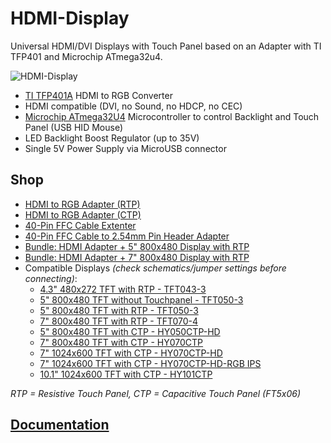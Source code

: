 # HDMI-Display
Universal HDMI/DVI Displays with Touch Panel based on an Adapter with TI TFP401 and Microchip ATmega32u4.

![HDMI-Display](https://github.com/watterott/HDMI-Display/raw/master/hardware/HDMI-Display_v12.jpg)

* [TI TFP401A](http://www.ti.com/product/TFP401A) HDMI to RGB Converter
* HDMI compatible (DVI, no Sound, no HDCP, no CEC)
* [Microchip ATmega32U4](http://www.microchip.com/wwwproducts/en/ATMEGA32U4) Microcontroller to control Backlight and Touch Panel (USB HID Mouse)
* LED Backlight Boost Regulator (up to 35V)
* Single 5V Power Supply via MicroUSB connector


## Shop
* [HDMI to RGB Adapter (RTP)](http://www.watterott.com/en/HDMI-RGB-adapter-with-ATmega32U4-touch-controller)
* [HDMI to RGB Adapter (CTP)](http://www.watterott.com/en/HDMI-RGB-adapter-CTP)
* [40-Pin FFC Cable Extenter](http://www.watterott.com/en/40-Pin-FFC-extenter)
* [40-Pin FFC Cable to 2.54mm Pin Header Adapter](http://www.watterott.com/en/GPIO-Adapter-for-the-RPi-Display-BPlus)
* [Bundle: HDMI Adapter + 5" 800x480 Display with RTP](http://www.watterott.com/en/5-800x480-HDMI-Display-with-resistive-touch)
* [Bundle: HDMI Adapter + 7" 800x480 Display with RTP](http://www.watterott.com/en/7-800x480-HDMI-Display-with-resistive-touch)
* Compatible Displays *(check schematics/jumper settings before connecting)*:
  * [4.3" 480x272 TFT with RTP - TFT043-3](http://www.watterott.com/en/43-480x272-TFT-Display)
  * [5" 800x480 TFT without Touchpanel - TFT050-3](http://www.watterott.com/en/5-800x480-TFT-Display-without-TP)
  * [5" 800x480 TFT with RTP - TFT050-3](http://www.watterott.com/en/5-800x480-TFT-Display)
  * [7" 800x480 TFT with RTP - TFT070-4](http://www.watterott.com/en/7-800x480-TFT-Display)
  * [5" 800x480 TFT with CTP - HY050CTP-HD](http://www.watterott.com/en/5-inch-800x480-TFT-LCD-Display-with-capacitive-touch-panel)
  * [7" 800x480 TFT with CTP - HY070CTP](http://www.watterott.com/en/7-inch-800x480-TFT-LCD-Display-with-capacitive-touchscreen)
  * [7" 1024x600 TFT with CTP - HY070CTP-HD](http://www.watterott.com/en/7-inch-1024x600-TFT-LCD-Display-with-capacitive-touch-panel)
  * [7" 1024x600 TFT with CTP - HY070CTP-HD-RGB IPS](http://www.watterott.com/en/7-inch-1024x600-IPS-LCD-Display-with-capacitive-touch-Type-C)
  * [10.1" 1024x600 TFT with CTP - HY101CTP](http://www.watterott.com/en/10-inch-1024x600-TFT-LCD-Display-with-capacitive-touch-panel)

*RTP = Resistive Touch Panel, CTP = Capacitive Touch Panel (FT5x06)*


## [Documentation](http://learn.watterott.com/hdmi-adapter/)
